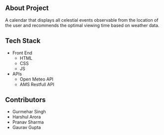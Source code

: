 ## About Project

A calendar that displays all celestial events observable from the location of the user and recommends the optimal viewing time  based on weather data.

## Tech Stack

- Front End
  - HTML
  - CSS
  - JS
- APIs
  - Open Meteo API
  - AMS Restfull API

 ## Contributors
 - Gurmehar Singh
 - Harshul Arora
 - Pranav Sharma
 - Gaurav Gupta
